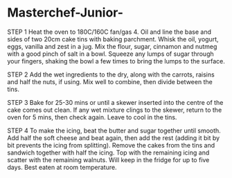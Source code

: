 # Masterchef-Junior-
STEP 1
Heat the oven to 180C/160C fan/gas 4. Oil and line the base and sides of two 20cm cake tins with baking parchment. Whisk the oil, yogurt, eggs, vanilla and zest in a jug. Mix the flour, sugar, cinnamon and nutmeg with a good pinch of salt in a bowl. Squeeze any lumps of sugar through your fingers, shaking the bowl a few times to bring the lumps to the surface.

STEP 2
Add the wet ingredients to the dry, along with the carrots, raisins and half the nuts, if using. Mix well to combine, then divide between the tins.

STEP 3
Bake for 25-30 mins or until a skewer inserted into the centre of the cake comes out clean. If any wet mixture clings to the skewer, return to the oven for 5 mins, then check again. Leave to cool in the tins.

STEP 4
To make the icing, beat the butter and sugar together until smooth. Add half the soft cheese and beat again, then add the rest (adding it bit by bit prevents the icing from splitting). Remove the cakes from the tins and sandwich together with half the icing. Top with the remaining icing and scatter with the remaining walnuts. Will keep in the fridge for up to five days. Best eaten at room temperature.
